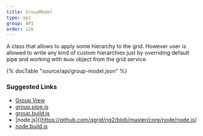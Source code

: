 ```yaml
---
title: GroupModel
type: api
group: API
order: 116
---
```

A class that allows to apply some hierarchy to the grid.
However user is allowed to write any kind of custom hierarchies just by overriding default pipe and
working with `Node` object from the grid service.

{% docTable "source/api/group-model.json" %}

### Suggested Links

* [Group View](/doc/api/group-view.html)
* [group.pipe.js](https://github.com/qgrid/ng2/blob/master/core/pipe/group.pipe.js)
* [group.build.js](https://github.com/qgrid/ng2/blob/master/core/group/group.build.js)
* [node.js]((https://github.com/qgrid/ng2/blob/master/core/node/node.js)
* [node.build.js](https://github.com/qgrid/ng2/blob/master/core/node.build.js)

